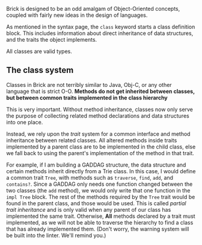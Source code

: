 Brick is designed to be an odd amalgam of Object-Oriented concepts, coupled with fairly new ideas in the design of languages.

As mentioned in the syntax page, the `class` keyword starts a class definition block. This includes information about direct inheritance of data structures, and the traits the object implements.

All classes are valid types.

## The class system
Classes in Brick are not terribly similar to Java, Obj-C, or any other language that is strict O-O. __Methods do not get inherited between classes, but between common traits implemented in the class hierarchy__

This is very important. Without method inheritance, classes now only serve the purpose of collecting related method declarations and data structures into one place.

Instead, we rely upon the _trait_ system for a common interface and method inheritance between related classes. All altered methods inside traits implemented by a parent class are to be implemented in the child class, else we fall back to using the parent's implementation of the method in that trait.  

For example, if I am building a GADDAG structure, the data structure and certain methods inherit directly from a Trie class. In this case, I would define a common trait `Tree`, with methods such as `traverse`,  `find`, `add`, and `contains?`. Since a GADDAG only needs one function changed between the two classes (the `add` method), we would only write that one function in the `impl Tree` block. The rest of the methods required by the `Tree` trait would be found in the parent class, and those would be used. This is called _partial trait inheritance_ and is only valid when any parent of our class has implemented the same trait. Otherwise, __All__ methods declared by a trait must implemented, as we will not be able to traverse the hierarchy to find a class that has already implemented them. (Don't worry, the warning system will be built into the linter. We'll remind you.)
